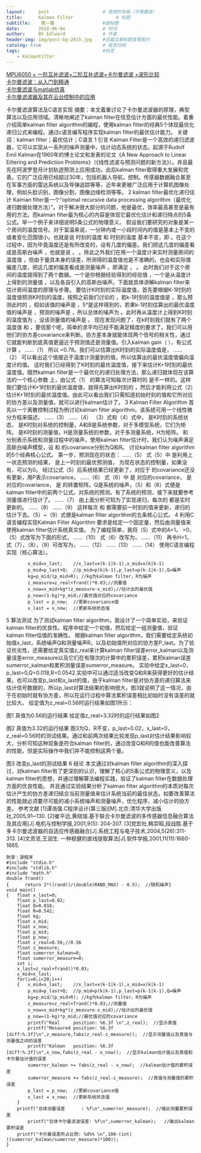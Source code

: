```yaml
---
layout:     post                    # 使用的布局（不需要改）
title:      Kalman Filter                # 标题 
subtitle:    第一篇                  #副标题
date:       2018-06-04              # 时间
author:     BY Edlward              # 作者
header-img: img/post-bg-2015.jpg    #这篇文章标题背景图片
catalog: true                       # 是否归档
tags:                               #标签
    - KalmanFilter
---
```

[MPU6050 + 一阶互补滤波+二阶互补滤波+卡尔曼滤波 +波形比较](https://blog.csdn.net/m0_37575064/article/details/76098588)  
[卡尔曼滤波：从入门到精通](https://zhuanlan.zhihu.com/p/36745755)  
[卡尔曼滤波与matlab仿真](https://zhuanlan.zhihu.com/p/34656822)  
[卡尔曼滤波器及其在云台控制中的应用](https://zhuanlan.zhihu.com/p/38745950)  

卡尔曼滤波算法及C语言实现
摘要：本文着重讨论了卡尔曼滤波器的原理，典型算法以及应用领域。清晰地阐述了kalman filter在信息估计方面的最优性能。着重介绍简单kalman filter algorithm的编程，使用kalman filter的经典5个体现最优化递归公式来编程。通过c语言编写程序实现kalman filter的最优估计能力。
关键词：kalman filter；最优估计；C语言
1 引言
Kalman Filter是一个高效的递归滤波器，它可以实现从一系列的噪声测量中，估计动态系统的状态。起源于Rudolf Emil Kalman在1960年的博士论文和发表的论文《A New Approach to Linear Eiltering and Prediction Problems》（《线性滤波与预测问题的新方法》）。并且最先在阿波罗登月计划轨迹预测上应用成功，此后kalman filter取得重大发展和完善。它的广泛应用已经超过30年，包括机器人导航，控制。传感器数据融合甚至在军事方面的雷达系统以及导弹追踪等等，近年来更被广泛应用于计算机图像处理，例如头脸识别，图像分割，图像边缘检测等等。
2 kalman filter最优化递归估计
Kalman filter是一个“optimal recursive data processing algorithm（最优化递归数据处理方法）”。对于解决很大部分的问题，他是最优，效率最高甚至是最有用的方法。而kalman filter最为核心的内容是体现它最优化估计和递归特点的5条公式。举一个例子来详细说明5条公式的物理意义。
假设我们要研究的对象是某一个房间的温度信号。对于室温来说，一分钟内或一小段时间内的值是基本上不变的或者变化范围很小。也就是说 时刻的温度 和 时刻的温度 基本不变，即 。在这个过程中，因为毕竟温度还是有所改变的，设有几度的偏差。我们把这几度的偏差看成是高斯白噪声 ，也就是说 ， 。除此之外我们在用一个温度计来实时测量房间的温度值 ，但由于量具本身的误差，所测得的温度值也是不准确的，也会和实际值偏差几度，把这几度的偏差看成是测量噪声 。即满足 ， 。
此时我们对于这个房间的温度就得到了两个数据。一个是你根据经验得到的经验值 ，一个是从温度计上得到的测量值 ，以及各自引入的高斯白噪声。下面就具体讲解kalman filter来估计房间温度的原理与步骤。
要估计K时刻的实际温度值，首先要根据K-1时刻的温度值预测K时刻的温度，按照之前我们讨论的 ，若k-1时刻的温度值是 ，那么预测此时的 ，假如该值的噪声是 ，5°是这样得到的，若果k-1时刻估算出的最优温度值的噪声是 ，预测的噪声是 ，所以总体的噪声为 。此时再从温度计上得到K时刻的温度值为 ，设该测量值的噪声是 。
现在发现问题了，在k时刻我们就有了两个温度值 和 ，要信那个呢，简单的求平均已经不能满足精度的要求了。我们可以用他们的协方差covariance来判断。协方差本身就能体现两个信号的相关性，通过它就能判断到底真值更逼近于预测值还是测量值。引入kalman gain（ ），有公式计算 ，
        ……（1）
所以 =0.78。我们可以估算出K时刻的实际温度值是，
    ……（2）
可以看出这个值接近于温度计测量到的值，所以估算出的最优温度值偏向温度计的值。
这时我们已经得到了K时刻的最优温度值，接下来估计K+1时刻的最优温度值。既然kalman filter是一个最优化的递归处理方法，那么递归就体现在该算法的一个核心参数 上，由公式（1） 的算法可知每次计算时的 是不一样的。这样我们要估计K+1时刻的最优温度值，就得先算出K时刻的 ，然后才能利用公式（2）估计K+1时刻的最优温度值。由此可以看出我们只需知道初始时刻的值和它所对应的协方差以及测量值，就可以进行kalman估计了。
3 Kalman Filter Algorithm
首先以一个离散控制过程为例讨论kalman filter algorithm。该系统可用一个线性微分方程来描述。
 ……（3）
 ……（4）
（3）式和（4）式中， 是K时刻的系统状态， 是K时刻对系统的控制量，A和B是系统参数，对于多模型系统，它们为矩阵。 是K时刻的测量值，H是测量系统的参数，对于多测量系统，H为矩阵。 和 分别表示系统和测量过程中的噪声，使用kalman filter估计时，我们认为噪声满足高斯白噪声模型，设 和 的covariance分别为Q和R。
讨论kalman filter algorithm的5个经典核心公式。
第一步，预测现在的状态：
         ……（5）
式（5）中 是利用上一状态预测的结果， 是上一时刻的最优预测值， 为现在状态的控制量，如果没有，可以为0。
经过公式（5）后系统结果已经更新了，对应于  的covariance还没有更新，用P表示covariance，
            ……（6）
式（6）中 是 对应的covariance， 是 对应的covariance， 是 的转置矩阵。Q是系统的噪声，（5）和（6）式便是kalman filter中的前两个公式。对系统的预测。有了系统的预测，接下来就要参考测量值进行估计了。
     ……（7）
由上面分析可知为了实现递归，每次的 都是实时更新的。
        ……（8）
            ……（9）
这样每次 和 都需要前一时刻的值来更新，递归的估计下去。（5）~（9）式便是kalman filter algorithm的五条核心公式。
4 利用C语言编程实现Kalman Filter Algorithm
要求是给定一个固定量，然后由测量值来使用kalman filter估计系统真实值。
为了编程简单，我将（5）式中的A=1， =0，（5）式改写为下面的形式，
                ……（10）
式（6）改写为，
                ……（11）
再令H=1，式（7），（8），（9）可改写为，
        ……（12）
           ……（13）
              ……（14）
使用C语言编程实现（核心算法）。

```
		x_mid=x_last;    //x_last=x(k-1|k-1),x_mid=x(k|k-1)
		p_mid=p_last+Q;  //p_mid=p(k|k-1),p_last=p(k-1|k-1),Q=噪声
		kg=p_mid/(p_mid+R); //kg为kalman filter，R为噪声
		z_measure=z_real+frand()*0.03;//测量值
		x_now=x_mid+kg*(z_measure-x_mid);//估计出的最优值
		p_now=(1-kg)*p_mid;//最优值对应的covariance
        p_last = p_now;  //更新covariance值
        x_last = x_now;  //更新系统状态值
```

5 算法测试
为了测试kalman filter algorithm，我设计了一个简单实验，来验证kalman filter的优良性。程序中给定一个初值，然后给定一组测量值，验证kalman filter估值的准确性。
根据kalman filter algorithm，我们需要给定系统初始值x_last，系统噪声Q和测量噪声R，以及初始值所对应的协方差P_last。为了验证优劣性，还需要给定真实值z_real来计算kalman filter误差error_kalman以及测量误差error_measure以及它们在有限次的计算中的累积误差，累积kalman误差sumerror_kalman和累积测量误差sumerror_measure。
实验中给定x_last=0，p_last=0,Q=0.018,R=0.0542.实验中可以通过适当改变Q和R来获得更好的估计结果。也可以改变p_last和x_last的值，由于kalman filter是对协方差的递归算法来估计信号数据的，所以p_last对算法结果的影响很大，图3就说明了这一情况，由于在初始时就有协方差，所以在运行过程中算法累积误差相比初始时没有误差的就比较大。
给定值为z_real=0.56时运行结果如图1所示：
 
图1 真值为0.56的运行结果
给定值z_real=3.32时的运行结果如图2
 
图2 真值为3.32的运行结果
图3为Q，R不变，p_last=0.02，x_last=0，z_real=0.56时的测试结果。通过和前两次结果比较发现p_last对估计结果影响较大，分析可知这种现象是符合kalman filter的，通过改变Q和R的值也能改善算法的性能，但是实际操作中我们并不能控制这两个量。
 
图3 改变p_last的测试结果
6 结论
本文通过对kalman filter algorithm的深入探讨，对kalman filter有了更深刻的认识，理解了核心的5条公式的物理意义，以及kalman filter的思想，并通过理解算法编程实践，验证了kalman filter在数据处理方面的优良性能。
并且通过实验结果分析了kalman filter algorithm的本质对每次估计产生的协方差递归结合当前测量值来估计系统当前的最佳状态。如要改善算法的性能就必须要尽可能的减小系统噪声和测量噪声，优化程序，减小估计的协方差。
参考文献
[1]谭浩强.C程序设计(第三版)[M].北京:清华大学出版社,2005,91~130.
[2]崔平远,黄晓瑞.基于联合卡尔曼滤波的多传感器信息融合算法及其应用[J].电机与控制学报,2001,9(5): 204-207.
[3]党宏社,韩崇昭,段战胜.基于多卡尔曼滤波器的自适应传感器融合[J].系统工程与电子技术,2004,5(26):311-313.
[4]文贡坚,王润生. 一种稳健的直线提取算法[J].软件学报,2001,11(11):1660-1665.

```
附录：源程序
#include "stdio.h"
#include "stdlib.h"
#include "math.h"
double frand() 
{      return 2*((rand()/(double)RAND_MAX) - 0.5);  //随机噪声}  
void main()
{	float x_last=0;   
	float p_last=0.02;
	float Q=0.018;
	float R=0.542;
	float kg;
	float x_mid;
	float x_now;
	float p_mid;
	float p_now;
	float z_real=0.56;//0.56
	float z_measure;
	float sumerror_kalman=0;
	float sumerror_measure=0;
	int i;
	x_last=z_real+frand()*0.03;
	x_mid=x_last;
	for(i=0;i<20;i++)
	{	x_mid=x_last;    //x_last=x(k-1|k-1),x_mid=x(k|k-1)
		p_mid=p_last+Q;  //p_mid=p(k|k-1),p_last=p(k-1|k-1),Q=噪声
		kg=p_mid/(p_mid+R); //kg为kalman filter，R为噪声
		z_measure=z_real+frand()*0.03;//测量值
		x_now=x_mid+kg*(z_measure-x_mid);//估计出的最优值
		p_now=(1-kg)*p_mid;//最优值对应的covariance
		printf("Real     position: %6.3f \n",z_real);  //显示真值
        printf("Mesaured position: %6.3f [diff:%.3f]\n",z_measure,fabs(z_real-z_measure));  //显示测量值以及真值与测量值之间的误差
        printf("Kalman   position: %6.3f [diff:%.3f]\n",x_now,fabs(z_real - x_now));  //显示kalman估计值以及真值和卡尔曼估计值的误差
        sumerror_kalman += fabs(z_real - x_now);  //kalman估计值的累积误差
        sumerror_measure += fabs(z_real-z_measure);  //真值与测量值的累积误差
        p_last = p_now;  //更新covariance值
        x_last = x_now;  //更新系统状态值
	}
	printf("总体测量误差      : %f\n",sumerror_measure);  //输出测量累积误差
    	printf("总体卡尔曼滤波误差: %f\n",sumerror_kalman);   //输出kalman累积误差
    printf("卡尔曼误差所占比例: %d%% \n",100-(int)((sumerror_kalman/sumerror_measure)*100)); 
}

```
